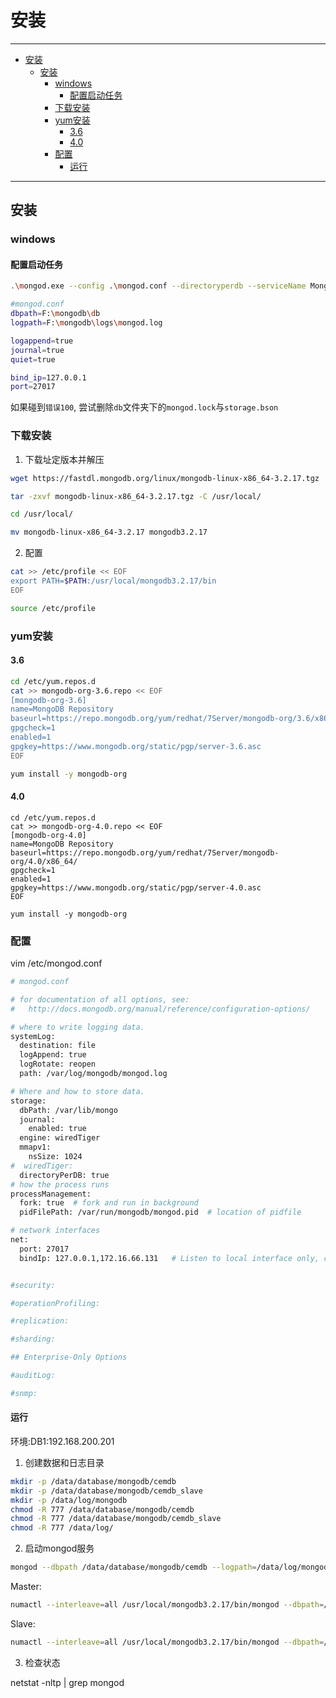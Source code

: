 # 安装

------

- [安装](#安装)
  - [安装](#安装-1)
    - [windows](#windows)
      - [配置启动任务](#配置启动任务)
    - [下载安装](#下载安装)
    - [yum安装](#yum安装)
      - [3.6](#36)
      - [4.0](#40)
    - [配置](#配置)
      - [运行](#运行)

------

## 安装

### windows

#### 配置启动任务

``` sh
.\mongod.exe --config .\mongod.conf --directoryperdb --serviceName Mongodb --install
```

``` sh
#mongod.conf
dbpath=F:\mongodb\db
logpath=F:\mongodb\logs\mongod.log

logappend=true
journal=true
quiet=true

bind_ip=127.0.0.1
port=27017
```

如果碰到`错误100`, 尝试删除`db`文件夹下的`mongod.lock`与`storage.bson`

### 下载安装

1. 下载址定版本并解压

``` sh
wget https://fastdl.mongodb.org/linux/mongodb-linux-x86_64-3.2.17.tgz

tar -zxvf mongodb-linux-x86_64-3.2.17.tgz -C /usr/local/

cd /usr/local/

mv mongodb-linux-x86_64-3.2.17 mongodb3.2.17
```

2. 配置

``` sh
cat >> /etc/profile << EOF
export PATH=$PATH:/usr/local/mongodb3.2.17/bin
EOF

source /etc/profile
```

### yum安装

#### 3.6

``` sh
cd /etc/yum.repos.d
cat >> mongodb-org-3.6.repo << EOF
[mongodb-org-3.6]
name=MongoDB Repository
baseurl=https://repo.mongodb.org/yum/redhat/7Server/mongodb-org/3.6/x86_64/
gpgcheck=1
enabled=1
gpgkey=https://www.mongodb.org/static/pgp/server-3.6.asc
EOF

yum install -y mongodb-org
```

#### 4.0

``` shell
cd /etc/yum.repos.d
cat >> mongodb-org-4.0.repo << EOF
[mongodb-org-4.0]
name=MongoDB Repository
baseurl=https://repo.mongodb.org/yum/redhat/7Server/mongodb-org/4.0/x86_64/
gpgcheck=1
enabled=1
gpgkey=https://www.mongodb.org/static/pgp/server-4.0.asc
EOF

yum install -y mongodb-org
```

### 配置

vim /etc/mongod.conf

``` sh
# mongod.conf

# for documentation of all options, see:
#   http://docs.mongodb.org/manual/reference/configuration-options/

# where to write logging data.
systemLog:
  destination: file
  logAppend: true
  logRotate: reopen
  path: /var/log/mongodb/mongod.log

# Where and how to store data.
storage:
  dbPath: /var/lib/mongo
  journal:
    enabled: true
  engine: wiredTiger
  mmapv1:
    nsSize: 1024
#  wiredTiger:
  directoryPerDB: true
# how the process runs
processManagement:
  fork: true  # fork and run in background
  pidFilePath: /var/run/mongodb/mongod.pid  # location of pidfile

# network interfaces
net:
  port: 27017
  bindIp: 127.0.0.1,172.16.66.131   # Listen to local interface only, comment to listen on all interfaces.


#security:

#operationProfiling:

#replication:

#sharding:

## Enterprise-Only Options

#auditLog:

#snmp:

```

#### 运行

环境:DB1:192.168.200.201

1. 创建数据和日志目录

``` sh
mkdir -p /data/database/mongodb/cemdb
mkdir -p /data/database/mongodb/cemdb_slave
mkdir -p /data/log/mongodb
chmod -R 777 /data/database/mongodb/cemdb
chmod -R 777 /data/database/mongodb/cemdb_slave
chmod -R 777 /data/log/
```

2. 启动mongod服务

``` sh
mongod --dbpath /data/database/mongodb/cemdb --logpath=/data/log/mongodb/cemdb.log --logappend --logRotate reopen
```

Master:

``` sh
numactl --interleave=all /usr/local/mongodb3.2.17/bin/mongod --dbpath=/data/database/mongodb/cemdb --logpath=/data/log/mongodb/cemdb.log --logappend --logRotate reopen --fork --directoryperdb --nssize=1024 --port=27017 --bind_ip=10.183.188.184 --storageEngine=wiredTiger --master
```

Slave:

``` sh
numactl --interleave=all /usr/local/mongodb3.2.17/bin/mongod --dbpath=/data/database/mongodb/cemdb_slave --logpath=/data/log/mongodb/cemdb.log --logappend --logRotate reopen --fork --directoryperdb --nssize=1024 --port=27017 --source=10.183.188.184 --bind_ip=10.183.188.179 --storageEngine=wiredTiger --slave
```

3. 检查状态

netstat -nltp | grep mongod
